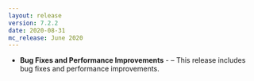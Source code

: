 ```yaml
---
layout: release
version: 7.2.2
date: 2020-08-31
mc_release: June 2020
---
```


* **Bug Fixes and Performance Improvements** -  – This release includes bug fixes and performance improvements.
